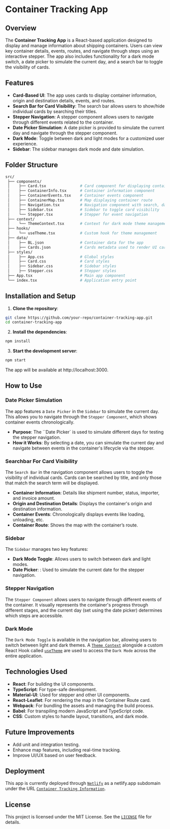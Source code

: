# Container Tracking App

## Overview

The **Container Tracking App** is a React-based application designed to display and manage information about shipping containers. Users can view key container details, events, routes, and navigate through steps using an interactive stepper. The app also includes functionality for a dark mode switch, a date picker to simulate the current day, and a search bar to toggle the visibility of cards.

## Features

- **Card-Based UI**: The app uses cards to display container information, origin and destination details, events, and routes.
- **Search Bar for Card Visibility**: The search bar allows users to show/hide individual cards by searching their titles.
- **Stepper Navigation**: A stepper component allows users to navigate through different events related to the container.
- **Date Picker Simulation**: A date picker is provided to simulate the current day and navigate through the stepper component.
- **Dark Mode**: Toggle between dark and light modes for a customized user experience.
- **Sidebar**: The sidebar manages dark mode and date simulation.

## Folder Structure

```bash
src/
 ├── components/
 │    ├── Card.tsx               # Card component for displaying container information
 │    ├── ContainerInfo.tsx      # Container information component
 │    ├── ContainerEvents.tsx    # Container events component
 │    ├── ContainerMap.tsx       # Map displaying container route
 │    ├── Navigation.tsx         # Navigation component with search, dark mode, and date picker
 │    ├── Sidebar.tsx            # Sidebar to toggle card visibility
 │    └── Stepper.tsx            # Stepper for event navigation
 ├── context/
 │    └── ThemeContext.tsx       # Context for dark mode theme management
 ├── hooks/
 │    └── useTheme.tsx           # Custom hook for theme management
 ├── data/
 │    ├── BL.json                # Container data for the app
 │    ├── Cards.json             # Cards metadata used to render UI cards
 ├── styles/
 │    ├── App.css                # Global styles
 │    ├── Card.css               # Card styles
 │    ├── Sidebar.css            # Sidebar styles
 │    ├── Stepper.css            # Stepper styles
 ├── App.tsx                     # Main app component
 └── index.tsx                   # Application entry point
```

## Installation and Setup

1. **Clone the repository**:
```bash
git clone https://github.com/your-repo/container-tracking-app.git
cd container-tracking-app
```

2. **Install the dependencies**:

```bash
npm install
```

3. **Start the development server**:

```bash
npm start
```

The app will be available at http://localhost:3000.

## How to Use

### Date Picker Simulation

The app features a `Date Picker` in the `Sidebar` to simulate the current day. This allows you to navigate through the `Stepper Component`, which shows container events chronologically.

- **Purpose**: The ``Date Picker` is used to simulate different days for testing the stepper navigation.
- **How it Works**: By selecting a date, you can simulate the current day and navigate between events in the container's lifecycle via the stepper.

### Searchbar For Card Visibility

The `Search Bar` in the navigation component allows users to toggle the visibility of individual cards. Cards can be searched by title, and only those that match the search term will be displayed.

- **Container Information**: Details like shipment number, status, importer, and invoice amount.
- **Origin and Destination Details**: Displays the container's origin and destination information.
- **Container Events**: Chronologically displays events like loading, unloading, etc.
- **Container Route**: Shows the map with the container’s route.

### Sidebar

The `Sidebar` manages two key features:

- **Dark Mode Toggle**: Allows users to switch between dark and light modes.
- **Date Picker**: : Used to simulate the current date for the stepper navigation.

### Stepper Navigation

The `Stepper Component` allows users to navigate through different events of the container. It visually represents the container's progress through different stages, and the current day (set using the date picker) determines which steps are accessible.

### Dark Mode

The `Dark Mode Toggle` is available in the navigation bar, allowing users to switch between light and dark themes. A [`Theme Context`](./src/context/ThemeContext.tsx) alongside a custom React Hook called [`useTheme`](./src/hooks/useTheme.tsx) are used to access the `Dark Mode` across the entire application.

## Technologies Used

- **React**: For building the UI components.
- **TypeScript**: For type-safe development.
- **Material-UI**: Used for stepper and other UI components.
- **React-Leaflet**: For rendering the map in the Container Route card.
- **Webpack**: For bundling the assets and managing the build process.
- **Babel**: For transpiling modern JavaScript and TypeScript code.
- **CSS**: Custom styles to handle layout, transitions, and dark mode.

## Future Improvements

- Add unit and integration testing.
- Enhance map features, including real-time tracking.
- Improve UI/UX based on user feedback.

## Deployment

This app is currently deployed through [`Netlify`](https://app.netlify.com/) as a netlify.app subdomain under the URL [`Container Tracking Information`](https://containertrackinginformation.netlify.app/).

## License

This project is licensed under the MIT License. See the [`LICENSE`](./LICENSE) file for details.
